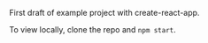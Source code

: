 First draft of example project with create-react-app.

To view locally, clone the repo and `npm start`.
